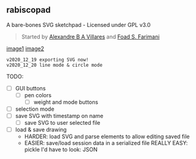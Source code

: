 ## rabiscopad

A bare-bones SVG sketchpad - Licensed under GPL v3.0

> Started by [Alexandre B A Villares](http://twitter.com/villares) and [Foad S. Farimani](https://twitter.com/fsfarimani)

[image1](docs/assets/readme_animation1.gif)
[image2](docs/assets/readme_animation2.gif)


    v2020_12_19 exporting SVG now!
    v2020_12_20 line mode & circle mode

TODO:

- [ ] GUI buttons
	- [ ] pen colors 
        - [ ] weight and mode buttons
- [ ] selection mode
- [ ] save SVG with timestamp on name
	- [ ] save SVG to user selected file

- [ ] load & save drawing
	- HARDER: load SVG and parse elements to allow editing saved file
	- EASIER: save/load session data in a serialized file
		REALLY EASY: pickle
		I'd have to look: JSON


